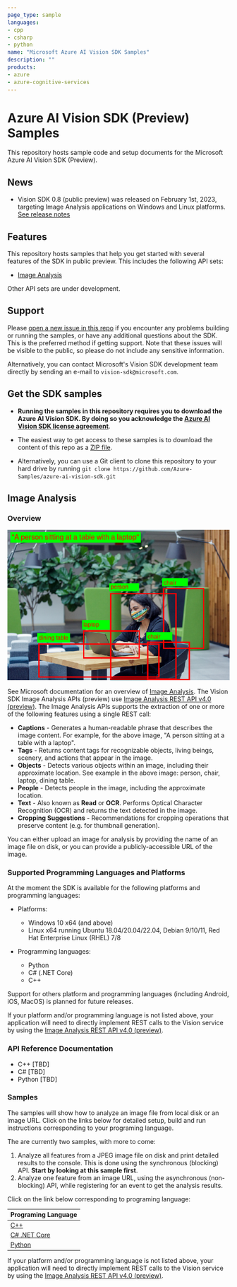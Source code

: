 ```yaml
---
page_type: sample
languages:
- cpp
- csharp
- python
name: "Microsoft Azure AI Vision SDK Samples"
description: ""
products:
- azure
- azure-cognitive-services
---
```


# Azure AI Vision SDK (Preview) Samples

This repository hosts sample code and setup documents for the Microsoft Azure AI Vision SDK (Preview).

## News

* Vision SDK 0.8 (public preview) was released on February 1st, 2023, targeting Image Analysis applications on Windows and Linux platforms. [See release notes](https://github.com/Azure-Samples/azure-ai-vision-sdk/releases/tag/0.8.0-alpha.0.33370873)

## Features

This repository hosts samples that help you get started with several features of the SDK in public preview. This includes the following API sets:

* [Image Analysis](#image-analysis)

Other API sets are under development.

## Support

Please [open a new issue in this repo](https://github.com/Azure-Samples/azure-ai-vision-sdk/issues) if you encounter any problems building or running the samples, or have any additional questions about the SDK. This is the preferred method if getting support. Note that these issues will be visible to the public, so please do not include any sensitive information.

Alternatively, you can contact Microsoft's Vision SDK development team directly by sending an e-mail to  `vision-sdk@microsoft.com`.

## Get the SDK samples

* **Running the samples in this repository requires you to download the Azure AI Vision SDK. By doing so you acknowledge the [Azure AI Vision SDK license agreement](https://aka.ms/azai/vision/license)**.

* The easiest way to get access to these samples is to download the content of this repo as a [ZIP file](https://github.com/Azure-Samples/azure-ai-vision-sdk/archive/master.zip).

* Alternatively, you can use a Git client to clone this repository to your hard drive by running `git clone https://github.com/Azure-Samples/azure-ai-vision-sdk.git`

## Image Analysis

### Overview

![GitHub Logo](docs/image-analysis/image-analysis-results.png)

See Microsoft documentation for an overview of [Image Analysis](https://learn.microsoft.com/azure/cognitive-services/computer-vision/overview-image-analysis). The Vision SDK Image Analysis APIs (preview) use [Image Analysis REST API v4.0 (preview)](https://westus.dev.cognitive.microsoft.com/docs/services/unified-vision-apis-public-preview-2022-10-12-preview). The Image Analysis APIs supports the extraction of one or more of the following features using a single REST call:

* **Captions** - Generates a human-readable phrase that describes the image content. For example, for the above image, "A person sitting at a table with a laptop".
* **Tags** - Returns content tags for recognizable objects, living beings, scenery, and actions that appear in the image.
* **Objects** - Detects various objects within an image, including their approximate location. See example in the above image: person, chair, laptop, dining table.
* **People** - Detects people in the image, including the approximate location.
* **Text** - Also known as **Read** or **OCR**. Performs Optical Character Recognition (OCR) and returns the text detected in the image.
* **Cropping Suggestions** - Recommendations for cropping operations that preserve content (e.g. for thumbnail generation).

You can either upload an image for analysis by providing the name of an image file on disk, or you can provide a publicly-accessible URL of the image.

### Supported Programming Languages and Platforms

At the moment the SDK is available for the following platforms and programming languages:

* Platforms:
  * Windows 10 x64 (and above)
  * Linux x64 running Ubuntu 18.04/20.04/22.04, Debian 9/10/11, Red Hat Enterprise Linux (RHEL) 7/8

* Programming languages:
  * Python
  * C# (.NET Core)
  * C++

Support for others platform and programming languages (including Android, iOS, MacOS) is planned for future releases.

If your platform and/or programming language is not listed above, your application will need to directly implement REST calls to the Vision service by using the [Image Analysis REST API v4.0 (preview)](https://westus.dev.cognitive.microsoft.com/docs/services/unified-vision-apis-public-preview-2022-10-12-preview).

### API Reference Documentation

* C++ [TBD]
* C# [TBD]
* Python [TBD]

### Samples

The samples will show how to analyze an image file from local disk or an image URL. Click on the links below for detailed setup, build and run instructions corresponding to your programing language.

The are currently two samples, with more to come:

1. Analyze all features from a JPEG image file on disk and print detailed results to the console. This is done using the synchronous (blocking) API. **Start by looking at this sample first**.
1. Analyze one feature from an image URL, using the asynchronous (non-blocking) API, while registering for an event to get the analysis results.

Click on the link below corresponding to programing language:

| Programing Language |
| -------- |
| [C++](samples/cpp/image-analysis) |
| [C# .NET Core](samples/csharp/image-analysis/dotnetcore) |
| [Python](samples/python/image-analysis) |

If your platform and/or programming language is not listed above, your application will need to directly implement REST calls to the Vision service by using the [Image Analysis REST API v4.0 (preview)](https://westus.dev.cognitive.microsoft.com/docs/services/unified-vision-apis-public-preview-2022-10-12-preview).